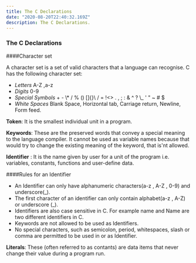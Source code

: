 ```yaml
---
title: The C Declarations
date: "2020-08-20T22:40:32.169Z"
description: The C Declarations.
---
```


### The C Declarations

####Character set

A character set is a set of valid characters that a language can recognise.
C has the following character set:

- _Letters_ A-Z ,a-z
- _Digits_ 0-9
- _Special Symbols_ + - \\* / % () []{}\ / = !<> . , ; : & ^ ? \\_ ' " ~ # \$
- _White Spaces_ Blank Space, Horizontal tab, Carriage return, Newline, Form feed.

**Token**: It is the smallest individual unit in a program.

**Keywords**: These are the preserved words that convey a special meaning to the language compiler. It cannot be used as variable names because that would try to change the existing meaning of the keyword, that is'nt allowed.

**Identifier** : It is the name given by user for a unit of the program i.e. variables, constants, functions and user-define data.

####Rules for an Identifier

- An Identifier can only have alphanumeric characters(a-z , A-Z , 0-9) and underscore(\_).
- The first character of an identifier can only contain alphabet(a-z , A-Z) or underscore (\_).
- Identifiers are also case sensitive in C. For example name and Name are two different identifiers in C.
- Keywords are not allowed to be used as Identifiers.
- No special characters, such as semicolon, period, whitespaces, slash or comma are permitted to be used in or as Identifier.

**Literals**: These (often referred to as contants) are data items that never change their value during a program run.
